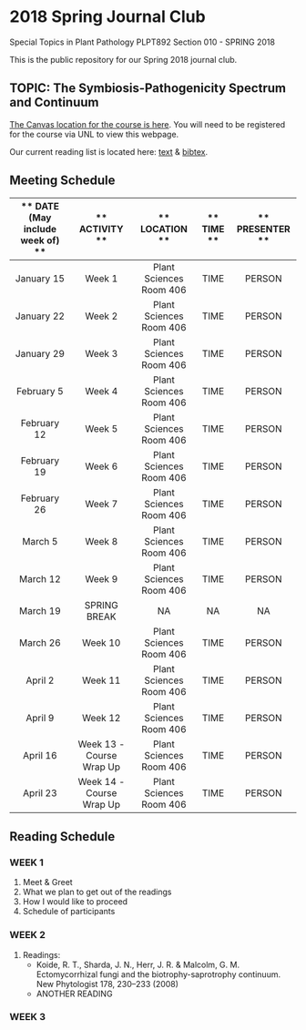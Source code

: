 # **2018 Spring Journal Club**

Special Topics in Plant Pathology PLPT892 Section 010 - SPRING 2018

This is the public repository for our Spring 2018 journal club.

## **TOPIC: The Symbiosis-Pathogenicity Spectrum and Continuum**

[The Canvas location for the course is here](https://canvas.unl.edu/courses/37769). You will need to be registered for the course via UNL to view this webpage.

Our current reading list is located here: [text](link) & [bibtex](link).

## **Meeting Schedule**

** DATE (May include week of) **|** ACTIVITY **|** LOCATION **|** TIME **|** PRESENTER **
:-----:|:-----:|:-----:|:-----:|:-----:
January 15 | Week 1 | Plant Sciences Room 406 | TIME | PERSON
January 22 | Week 2 | Plant Sciences Room 406 | TIME | PERSON
January 29 | Week 3 | Plant Sciences Room 406 | TIME | PERSON
February 5 | Week 4 | Plant Sciences Room 406 | TIME | PERSON
February 12 | Week 5 | Plant Sciences Room 406 | TIME | PERSON
February 19 | Week 6 | Plant Sciences Room 406 | TIME | PERSON
February 26 | Week 7 | Plant Sciences Room 406 | TIME | PERSON
March 5 | Week 8 | Plant Sciences Room 406 | TIME | PERSON
March 12 | Week 9 | Plant Sciences Room 406 | TIME | PERSON
March 19 | SPRING BREAK | NA | NA | NA
March 26 | Week 10 | Plant Sciences Room 406 | TIME | PERSON
April 2 | Week 11 | Plant Sciences Room 406 | TIME | PERSON
April 9 | Week 12 | Plant Sciences Room 406 | TIME | PERSON
April 16 | Week 13 - Course Wrap Up | Plant Sciences Room 406 | TIME | PERSON
April 23 | Week 14 - Course Wrap Up | Plant Sciences Room 406 | TIME | PERSON

## **Reading Schedule**

### **WEEK 1**
1. Meet & Greet
2. What we plan to get out of the readings
3. How I would like to proceed
4. Schedule of participants

### **WEEK 2**
1. Readings:
	* Koide, R. T., Sharda, J. N., Herr, J. R. & Malcolm, G. M. Ectomycorrhizal fungi and the biotrophy-saprotrophy continuum. New Phytologist 178, 230–233 (2008)
	* ANOTHER READING

### **WEEK 3**
